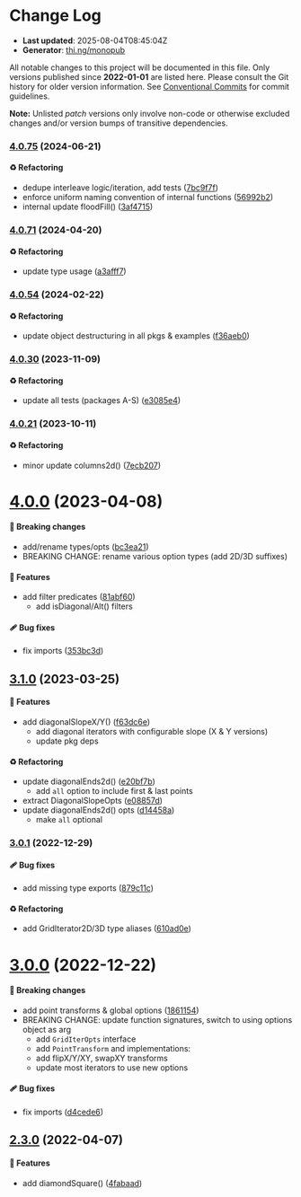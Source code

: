 # Change Log

- **Last updated**: 2025-08-04T08:45:04Z
- **Generator**: [thi.ng/monopub](https://thi.ng/monopub)

All notable changes to this project will be documented in this file.
Only versions published since **2022-01-01** are listed here.
Please consult the Git history for older version information.
See [Conventional Commits](https://conventionalcommits.org/) for commit guidelines.

**Note:** Unlisted _patch_ versions only involve non-code or otherwise excluded changes
and/or version bumps of transitive dependencies.

### [4.0.75](https://github.com/thi-ng/umbrella/tree/@thi.ng/grid-iterators@4.0.75) (2024-06-21)

#### ♻️ Refactoring

- dedupe interleave logic/iteration, add tests ([7bc9f7f](https://github.com/thi-ng/umbrella/commit/7bc9f7f))
- enforce uniform naming convention of internal functions ([56992b2](https://github.com/thi-ng/umbrella/commit/56992b2))
- internal update floodFill() ([3af4715](https://github.com/thi-ng/umbrella/commit/3af4715))

### [4.0.71](https://github.com/thi-ng/umbrella/tree/@thi.ng/grid-iterators@4.0.71) (2024-04-20)

#### ♻️ Refactoring

- update type usage ([a3afff7](https://github.com/thi-ng/umbrella/commit/a3afff7))

### [4.0.54](https://github.com/thi-ng/umbrella/tree/@thi.ng/grid-iterators@4.0.54) (2024-02-22)

#### ♻️ Refactoring

- update object destructuring in all pkgs & examples ([f36aeb0](https://github.com/thi-ng/umbrella/commit/f36aeb0))

### [4.0.30](https://github.com/thi-ng/umbrella/tree/@thi.ng/grid-iterators@4.0.30) (2023-11-09)

#### ♻️ Refactoring

- update all tests (packages A-S) ([e3085e4](https://github.com/thi-ng/umbrella/commit/e3085e4))

### [4.0.21](https://github.com/thi-ng/umbrella/tree/@thi.ng/grid-iterators@4.0.21) (2023-10-11)

#### ♻️ Refactoring

- minor update columns2d() ([7ecb207](https://github.com/thi-ng/umbrella/commit/7ecb207))

# [4.0.0](https://github.com/thi-ng/umbrella/tree/@thi.ng/grid-iterators@4.0.0) (2023-04-08)

#### 🛑 Breaking changes

- add/rename types/opts ([bc3ea21](https://github.com/thi-ng/umbrella/commit/bc3ea21))
- BREAKING CHANGE: rename various option types (add 2D/3D suffixes)

#### 🚀 Features

- add filter predicates ([81abf60](https://github.com/thi-ng/umbrella/commit/81abf60))
  - add isDiagonal/Alt() filters

#### 🩹 Bug fixes

- fix imports ([353bc3d](https://github.com/thi-ng/umbrella/commit/353bc3d))

## [3.1.0](https://github.com/thi-ng/umbrella/tree/@thi.ng/grid-iterators@3.1.0) (2023-03-25)

#### 🚀 Features

- add diagonalSlopeX/Y() ([f63dc6e](https://github.com/thi-ng/umbrella/commit/f63dc6e))
  - add diagonal iterators with configurable slope (X & Y versions)
  - update pkg deps

#### ♻️ Refactoring

- update diagonalEnds2d() ([e20bf7b](https://github.com/thi-ng/umbrella/commit/e20bf7b))
  - add `all` option to include first & last points
- extract DiagonalSlopeOpts ([e08857d](https://github.com/thi-ng/umbrella/commit/e08857d))
- update diagonalEnds2d() opts ([d14458a](https://github.com/thi-ng/umbrella/commit/d14458a))
  - make `all` optional

### [3.0.1](https://github.com/thi-ng/umbrella/tree/@thi.ng/grid-iterators@3.0.1) (2022-12-29)

#### 🩹 Bug fixes

- add missing type exports ([879c11c](https://github.com/thi-ng/umbrella/commit/879c11c))

#### ♻️ Refactoring

- add GridIterator2D/3D type aliases ([610ad0e](https://github.com/thi-ng/umbrella/commit/610ad0e))

# [3.0.0](https://github.com/thi-ng/umbrella/tree/@thi.ng/grid-iterators@3.0.0) (2022-12-22)

#### 🛑 Breaking changes

- add point transforms & global options ([1861154](https://github.com/thi-ng/umbrella/commit/1861154))
- BREAKING CHANGE: update function signatures, switch to using options object as arg
  - add `GridIterOpts` interface
  - add `PointTransform` and implementations:
  - add flipX/Y/XY, swapXY transforms
  - update most iterators to use new options

#### 🩹 Bug fixes

- fix imports ([d4cede6](https://github.com/thi-ng/umbrella/commit/d4cede6))

## [2.3.0](https://github.com/thi-ng/umbrella/tree/@thi.ng/grid-iterators@2.3.0) (2022-04-07)

#### 🚀 Features

- add diamondSquare() ([4fabaad](https://github.com/thi-ng/umbrella/commit/4fabaad))
